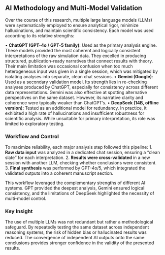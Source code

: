 ## AI Methodology and Multi-Model Validation

Over the course of this research, multiple large language models (LLMs) were systematically employed to ensure analytical rigor, minimize hallucinations, and maintain scientific consistency. Each model was used according to its relative strengths:

•	**ChatGPT (GPT-4o / GPT-5 family)**: Used as the primary analysis engine. These models provided the most coherent and logically consistent interpretations of the raw simulation data. They excelled in producing structured, publication-ready narratives that connect results with theory. Their main limitation was occasional confusion when too much heterogeneous input was given in a single session, which was mitigated by isolating analyses into separate, clean chat sessions.
•	**Gemini (Google)**: Used as a secondary validation model. Its strength lies in re-checking analyses produced by ChatGPT, especially for consistency across different data representations. Gemini was also effective at spotting alternative perspectives on the same dataset. However, its narrative clarity and coherence were typically weaker than ChatGPT’s.
•	**DeepSeek (14B, offline version)**: Tested as an additional model for redundancy. In practice, it exhibited a high rate of hallucinations and insufficient robustness for scientific analysis. While unsuitable for primary interpretation, its role was limited to exploratory testing.

### Workflow and Control

To maximize reliability, each major analysis step followed this pipeline:
	1.	**Raw data input** was analyzed in a dedicated chat session, ensuring a “clean slate” for each interpretation.
	2.	**Results were cross-validated** in a new session with another LLM, checking whether conclusions were consistent.
	3.	**Final synthesis** was performed by GPT-4o/5, which integrated the validated outputs into a coherent manuscript section.

This workflow leveraged the complementary strengths of different AI systems. GPT provided the deepest analysis, Gemini ensured logical consistency, and the limitations of DeepSeek highlighted the necessity of multi-model control.

### Key Insight

The use of multiple LLMs was not redundant but rather a methodological safeguard. By repeatedly testing the same dataset across independent reasoning systems, the risk of hidden bias or hallucinated results was reduced. The convergence of independent AI outputs onto the same conclusions provides stronger confidence in the validity of the presented results.

